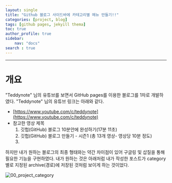 ```yaml
---
layout: single
title: "Github 블로그 사이드바에 카테고리별 메뉴 만들기!!"
categories: [project, blog]
tags: [github pages, jekyill thema]
toc: true
author_profile: true
sidebar:
    nav: "docs"
search : true
---
```






------

  

# 개요

"Teddynote" 님의 유튜브를 보면서 GitHub pages를 이용한 블로그를 1차로 개발하였다. "Teddynote" 님의 유튜브 링크는 아래와 같다.



- [https://www.youtube.com/c/teddynote](https://www.youtube.com/c/teddynote)
- 참고한 영상 제목
  1. 깃헙(GitHub) 블로그 10분안에 완성하기(17분 11초)
  2. 깃헙(GitHub) 블로그 만들기 - 시즌1 (총 13개 영상- 영상당 10분 정도)
  3. 

하지만 내가 원하는 블로그의 최종 형태와는 약간 차이점이 있어 구글링 및 삽질을 통해 필요한 기능을 구현하였다. 내가 원하는 것은 아래처럼 내가 작성한 포스트가 category 별로 지정된 archive(경로)에 저장된 것처럼 보이게 하는 것이었다.

![00_project_category](../../../images/2022-08-24-000/00_project_category.png)
